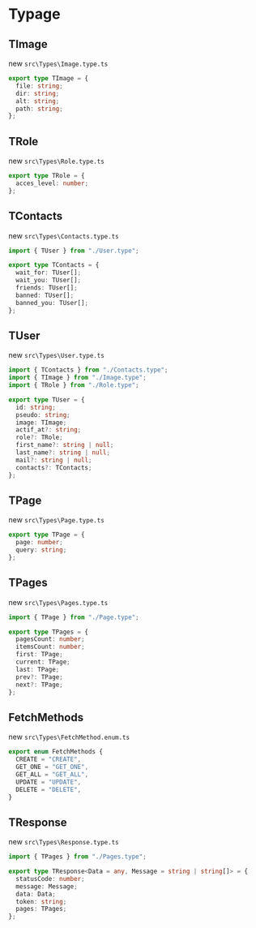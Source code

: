 # Typage

## TImage

new ```src\Types\Image.type.ts```

```ts
export type TImage = {
  file: string;
  dir: string;
  alt: string;
  path: string;
};
```

## TRole

new ```src\Types\Role.type.ts```

```ts
export type TRole = {
  acces_level: number;
};
```

## TContacts

new ```src\Types\Contacts.type.ts```

```ts
import { TUser } from "./User.type";

export type TContacts = {
  wait_for: TUser[];
  wait_you: TUser[];
  friends: TUser[];
  banned: TUser[];
  banned_you: TUser[];
};
```
## TUser

new ```src\Types\User.type.ts```

```ts
import { TContacts } from "./Contacts.type";
import { TImage } from "./Image.type";
import { TRole } from "./Role.type";

export type TUser = {
  id: string;
  pseudo: string;
  image: TImage;
  actif_at?: string;
  role?: TRole;
  first_name?: string | null;
  last_name?: string | null;
  mail?: string | null;
  contacts?: TContacts;
};
```

## TPage

new ```src\Types\Page.type.ts```

```ts
export type TPage = {
  page: number;
  query: string;
};
```

## TPages

new ```src\Types\Pages.type.ts```

```ts
import { TPage } from "./Page.type";

export type TPages = {
  pagesCount: number;
  itemsCount: number;
  first: TPage;
  current: TPage;
  last: TPage;
  prev?: TPage;
  next?: TPage;
};
```

## FetchMethods

new ```src\Types\FetchMethod.enum.ts```

```ts
export enum FetchMethods {
  CREATE = "CREATE",
  GET_ONE = "GET_ONE",
  GET_ALL = "GET_ALL",
  UPDATE = "UPDATE",
  DELETE = "DELETE",
}
```

## TResponse

new ```src\Types\Response.type.ts```

```ts
import { TPages } from "./Pages.type";

export type TResponse<Data = any, Message = string | string[]> = {
  statusCode: number;
  message: Message;
  data: Data;
  token: string;
  pages: TPages;
};
```
